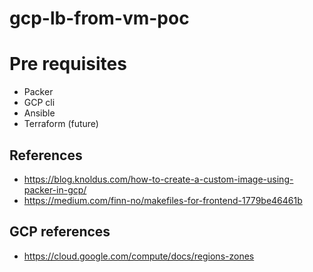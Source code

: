 # gcp-lb-from-vm-poc

# Pre requisites

- Packer
- GCP cli
- Ansible
- Terraform (future)

## References

- https://blog.knoldus.com/how-to-create-a-custom-image-using-packer-in-gcp/
- https://medium.com/finn-no/makefiles-for-frontend-1779be46461b


## GCP references
- https://cloud.google.com/compute/docs/regions-zones